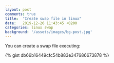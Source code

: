 ```yaml
---
layout: post
comments: true
title:  "Create swap file in linux"
date:   2019-12-26 11:43:45 +0200
categories: linux swap
background: '/assets/images/bg-post.jpg'
---
```


You can create a swap file executing:

{% gist db66b16449cfc54b883e347686673878 %}